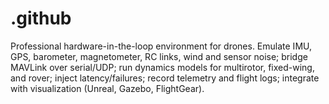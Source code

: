 # .github
Professional hardware-in-the-loop environment for drones. Emulate IMU, GPS, barometer, magnetometer, RC links, wind and sensor noise; bridge MAVLink over serial/UDP; run dynamics models for multirotor, fixed-wing, and rover; inject latency/failures; record telemetry and flight logs; integrate with visualization (Unreal, Gazebo, FlightGear).
